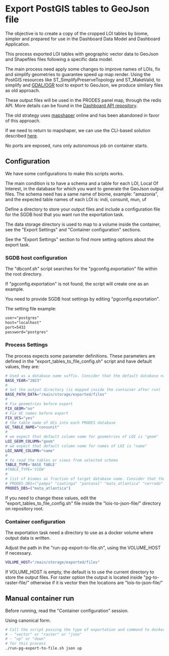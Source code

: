 # Export PostGIS tables to GeoJson file

The objective is to create a copy of the cropped LOI tables by biome, simpler and prepared for use in the Dashboard Data Model and Dashboard Application.

This process exported LOI tables with geographic vector data to GeoJson and Shapefiles files following a specific data model.

The main process need apply some changes to improve names of LOIs, fix and simplify geometries to guarantee speed up map render.
Using the PostGIS resources like ST_SimplifyPreserveTopology and ST_MakeValid, to simplify and [GDAL/OGR](https://gdal.org/drivers/vector/geojson.html) tool to export to GeoJson, we produce similary files as old approach.

These output files will be used in the PRODES panel map, through the redis API.
More details can be found in the [Dashboard API repository](https://github.com/terrabrasilis/terrabrasilis-dashboard-api.git).

The old strategy uses [mapshaper](https://mapshaper.org/) online and has been abandoned in favor of this approach.

If we need to return to mapshaper, we can use the CLI-based solution described [here](https://blog.exploratory.io/how-to-reduce-your-geojson-file-size-smaller-for-better-performance-8fb77759870c).

No ports are exposed, runs only autonomous job on container starts.

## Configuration

We have some configurations to make this scripts works.

The main condition is to have a schema and a table for each LOI, Local Of Interest, in the database for which you want to generate the GeoJson output files. The schema need has a same name of biome, example: "amazonia", and the expected table names of each LOI is: indi, consunit, mun, uf

Define a directory to store your output files and include a configuration file for the SGDB host that you want run the exportation task.

The data storage directory is used to map to a volume inside the container, see the "Export Settings" and "Container configuration" sections.

See the "Export Settings" section to find more setting options about the export task.

### SGDB host configuration

The "dbconf.sh" script searches for the "pgconfig.exportation" file within the root directory.

If "pgconfig.exportation" is not found, the script will create one as an example.

You need to provide SGDB host settings by editing "pgconfig.exportation".

The setting file example:
```txt
user="postgres"
host="localhost"
port=5432
password="postgres"
```

### Process Settings

The process expects some parameter definitions. These parameters are defined in the "export_tables_to_file_config.sh" script and have default values, they are:

```sh
# Used as a database name suffix. Consider that the default database name is prodes_<biome>_nb_p<BASE_YEAR>
BASE_YEAR="2023"
#
# Set the output directory (is mapped inside the container after run)
BASE_PATH_DATA="/main/storage/exported/files"
#
# Fix geometries before export
FIX_GEOM="no"
# Fix UC names before export
FIX_UCS="yes"
# the table name of UCs into each PRODES database
UC_TABLE_NAME="consunit"
#
# we expect that default column name for geometries of LOI is "geom"
LOI_GEOM_COLUMN="geom"
# we expect that default column name for names of LOI is "name"
LOI_NAME_COLUMN="name"
#
# to read the tables or views from selected schema
TABLE_TYPE='BASE TABLE'
#TABLE_TYPE='VIEW'
#
# list of biomes as fraction of target database name. Consider that the default database name is prodes_<biome>_nb_p<BASE_YEAR>
# PRODES_DBS=("pampa" "caatinga" "pantanal" "mata_atlantica" "cerrado" "amazonia" "amazonia_legal")
PRODES_DBS=("mata_atlantica")
```

If you need to change these values, edit the "export_tables_to_file_config.sh" file inside the "lois-to-json-file/" directory on repository root.

### Container configuration

The exportation task need a directory to use as a docker volume where output data is written.

Adjust the path in the "run-pg-export-to-file.sh", using the VOLUME_HOST if necessary.
```sh
VOLUME_HOST="/main/storage/exported/files"
```

If VOLUME_HOST is empty, the default is to use the current directory to store the output files.
For raster option the output is located inside "pg-to-raster-file/" otherwise if it is vector then the locations are "lois-to-json-file/"

## Manual container run

Before running, read the "Container configuration" session.

Using canonical form.
```sh
# Call the script passing the type of exportation and command to docker:
# - "vector" or "raster" or "json"
# - "up" or "down"
# for this process
./run-pg-export-to-file.sh json up
```